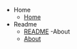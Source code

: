<!-- docs/_sidebar.md -->
- Home
	- [Home](/)
- Readme
	- [README](README.md)
-About
	- [About](About.md)